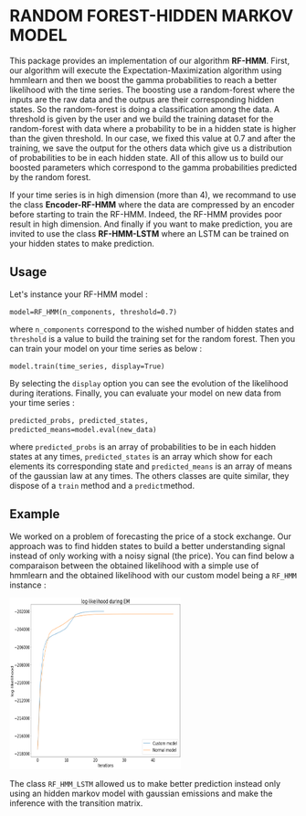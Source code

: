 # RANDOM FOREST-HIDDEN MARKOV MODEL

This package provides an implementation of our algorithm **RF-HMM**. First, our algorithm will execute the Expectation-Maximization algorithm using hmmlearn and then we boost
the gamma probabilities to reach a better likelihood with the time series. The boosting use a random-forest where the inputs are the raw data and the outpus are their corresponding hidden states. So the random-forest is doing a classification among the data. A threshold is given by the user and we build the training dataset for the random-forest with data where a probability to be in a hidden state is higher than the given threshold. In our case, we fixed this value at 0.7 and after the training, we save the output for the others data which give us a distribution of probabilities to be in each hidden state. All of this allow us to build our boosted parameters which correspond to the gamma probabilities predicted by the random forest.

If your time series is in high dimension (more than 4), we recommand to use the class **Encoder-RF-HMM**
where the data are compressed by an encoder before starting to train the RF-HMM. Indeed, the RF-HMM provides poor result in high dimension. And finally if you want to make 
prediction, you are invited to use the class **RF-HMM-LSTM** where an LSTM can be trained on your hidden states to make prediction.

## Usage

Let's instance your RF-HMM model :

~~~
model=RF_HMM(n_components, threshold=0.7)
~~~

where ``n_components`` correspond to the wished number of hidden states and ``threshold`` is a value to build the training set for the random forest. Then you can train your model
on your time series as below :

~~~
model.train(time_series, display=True)
~~~

By selecting the ``display`` option you can see the evolution of the likelihood during iterations. Finally, you can evaluate your model on new data from your time series :

~~~
predicted_probs, predicted_states, predicted_means=model.eval(new_data)
~~~

where ``predicted_probs`` is an array of probabilities to be in each hidden states at any times, ``predicted_states`` is an array which show for each elements its corresponding state and ``predicted_means`` is an array of means of the gaussian law at any times. The others classes are quite similar, they dispose of a ``train`` method and a ``predict``method.

## Example

We worked on a problem of forecasting the price of a stock exchange. Our approach was to find hidden states to build a better understanding signal instead of only working with a noisy signal (the price). You can find below a comparaison between the obtained likelihood with a simple use of hmmlearn and the obtained likelihood with our custom model being a ``RF_HMM`` instance :

<img src="images/Comparaison.png" WIDTH=300 HEIGHT=300>

The class ``RF_HMM_LSTM`` allowed us to make better prediction instead only using an hidden markov model with gaussian emissions and make the inference with the transition matrix.
